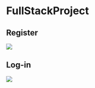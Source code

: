 # FullStackProject

<h2> Register</h2>
<img src='../Web capture_13-2-2023_21057_localhost.jpeg'>

<h2> Log-in</h2>
<img src='../Web capture_13-2-2023_21036_localhost.jpeg'>

